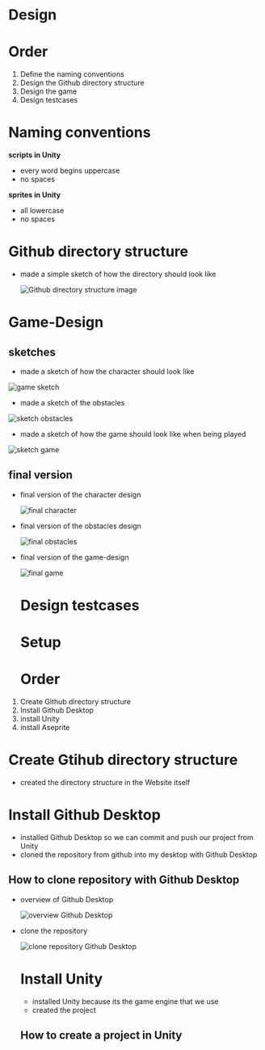 # Design

# Order
1. Define the naming conventions
1. Design the Github directory structure
1. Design the game 
1. Design testcases

# Naming conventions

**scripts in Unity**

- every word begins uppercase
- no spaces

**sprites in Unity**

- all lowercase
- no spaces

# Github directory structure

- made a simple sketch of how the directory should look like

  ![Github directory structure image](../../01_Documentation/02_Resources/images/realize-sketch-directories.jpg)

# Game-Design

## sketches

- made a sketch of how the character should look like

 ![game sketch](../../01_Documentation/02_Resources/images/realize-sketch-character.jpg)

 - made a sketch of the obstacles

 ![sketch obstacles](../../01_Documentation/02_Resources/images/realize-sketch-obstacles.jpg)

 - made a sketch of how the game should look like when being played

  ![sketch game](../../01_Documentation/02_Resources/images/realize-sketch-game.jpg)

  ## final version

  - final version of the character design

     ![final character](../../01_Documentation/02_Resources/images/realize-final-character.png)

- final version of the obstacles design

     ![final obstacles](../../01_Documentation/02_Resources/images/realize-final-obstacles.png)

- final version of the game-design

    ![final game](../../01_Documentation/02_Resources/images/realize-final-game.png)

  # Design testcases

  # Setup

  # Order
1. Create Github directory structure
1. Install Github Desktop
1. install Unity
1. install Aseprite

# Create Gtihub directory structure

- created the directory structure in the Website itself


# Install Github Desktop
- installed Github Desktop so we can commit and push our project from Unity
- cloned the repository from github into my desktop with Github Desktop

## How to clone repository with Github Desktop

- overview of Github Desktop

   ![overview Github Desktop](../../01_Documentation/02_Resources/images/realize-view-github-desktop.png)

- clone the repository

   ![clone repository Github Desktop](../../01_Documentation/02_Resources/images/realize-clone-repository-github-desktop.png)

  # Install Unity
  - installed Unity because its the game engine that we use
  - created the project

  ## How to create a project in Unity
  

  

  







